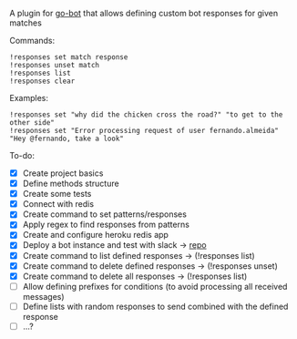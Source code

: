 A plugin for [go-bot](https://github.com/go-chat-bot/bot) that allows defining custom bot responses for given matches

Commands:
```
!responses set match response
!responses unset match
!responses list
!responses clear
```

Examples:
```
!responses set "why did the chicken cross the road?" "to get to the other side"
!responses set "Error processing request of user fernando.almeida" "Hey @fernando, take a look"
```

To-do:
- [x] Create project basics
- [x] Define methods structure
- [x] Create some tests
- [x] Connect with redis
- [x] Create command to set patterns/responses
- [x] Apply regex to find responses from patterns
- [x] Create and configure heroku redis app
- [x] Deploy a bot instance and test with slack -> [repo](https://github.com/fernand-o/got-bot-heroku)
- [x] Create command to list defined responses -> (!responses list)
- [x] Create command to delete defined responses -> (!responses unset)
- [x] Create command to delete all responses -> (!responses list)
- [ ] Allow defining prefixes for conditions (to avoid processing all received messages)
- [ ] Define lists with random responses to send combined with the defined response
- [ ] ...?
